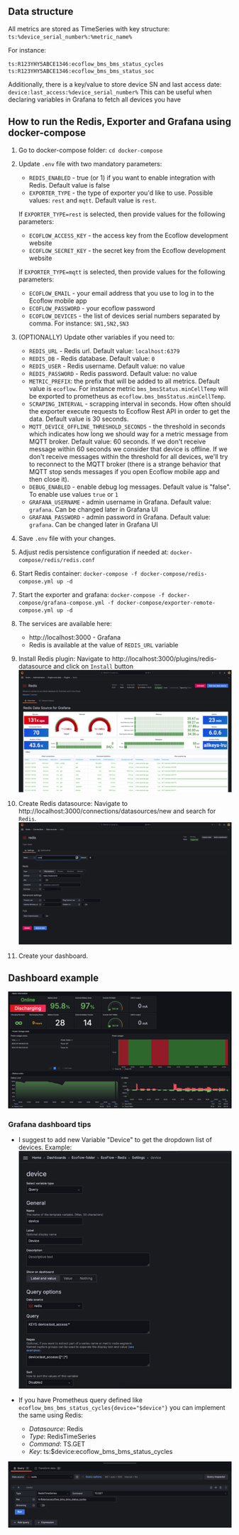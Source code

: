 ## Data structure

All metrics are stored as TimeSeries with key structure:
`ts:%device_serial_number%:%metric_name%`

For instance:

```
ts:R123YHY5ABCE1346:ecoflow_bms_bms_status_cycles
ts:R123YHY5ABCE1346:ecoflow_bms_bms_status_soc
```

Additionally, there is a key/value to store device SN and last access date:
`device:last_access:%device_serial_number%`
This can be useful when declaring variables in Grafana to fetch all devices you have

## How to run the Redis, Exporter and Grafana using docker-compose

1. Go to docker-compose folder: `cd docker-compose`
2. Update `.env` file with two mandatory parameters:
    - `REDIS_ENABLED` - true (or 1) if you want to enable integration with Redis. Default value is false
    - `EXPORTER_TYPE` - the type of exporter you'd like to use. Possible values: `rest` and `mqtt`. Default value
      is `rest`.

   If  `EXPORTER_TYPE=rest` is selected, then provide values for the following parameters:
    - `ECOFLOW_ACCESS_KEY` - the access key from the Ecoflow development website
    - `ECOFLOW_SECRET_KEY` - the secret key from the Ecoflow development website

   If  `EXPORTER_TYPE=mqtt` is selected, then provide values for the following parameters:
    - `ECOFLOW_EMAIL` - your email address that you use to log in to the Ecoflow mobile app
    - `ECOFLOW_PASSWORD` - your ecoflow password
    - `ECOFLOW_DEVICES` - the list of devices serial numbers separated by comma. For instance: `SN1,SN2,SN3`

3. (OPTIONALLY) Update other variables if you need to:
    - `REDIS_URL` - Redis url. Default value: `localhost:6379`
    - `REDIS_DB` - Redis database. Default value: `0`
    - `REDIS_USER` - Redis username. Default value: no value
    - `REDIS_PASSWORD` - Redis password. Default value: no value
    - `METRIC_PREFIX`: the prefix that will be added to all metrics. Default value is `ecoflow`. For instance
      metric `bms_bmsStatus.minCellTemp` will be exported to prometheus as `ecoflow.bms_bmsStatus.minCellTemp`.
    - `SCRAPING_INTERVAL` - scrapping interval in seconds. How often should the exporter execute requests to Ecoflow
      Rest API in order to get the data. Default value is 30 seconds.
    - `MQTT_DEVICE_OFFLINE_THRESHOLD_SECONDS` - the threshold in seconds which indicates how long we should way for a
      metric message from MQTT broker. Default value: 60 seconds. If we don't receive message within 60 seconds we
      consider that device is offline. If we don't receive messages within the threshold for all devices, we'll try to
      reconnect to the MQTT broker (there is a strange behavior that MQTT stop sends messages if you open Ecoflow mobile
      app and then close it).
    - `DEBUG_ENABLED` - enable debug log messages. Default value is "false". To enable use values `true` or `1`
    - `GRAFANA_USERNAME` - admin username in Grafana. Default value: `grafana`. Can be changed later in Grafana UI
    - `GRAFANA_PASSWORD` - admin password in Grafana. Default value: `grafana`. Can be changed later in Grafana UI
4. Save `.env` file with your changes.
5. Adjust redis persistence configuration if needed at: `docker-compose/redis/redis.conf`
6. Start Redis container: `docker-compose -f docker-compose/redis-compose.yml up -d`
7. Start the exporter and
   grafana: `docker-compose -f docker-compose/grafana-compose.yml -f docker-compose/exporter-remote-compose.yml up -d`
8. The services are available here:
    - http://localhost:3000 - Grafana
    - Redis is available at the value of `REDIS_URL` variable
9. Install Redis plugin: Navigate to http://localhost:3000/plugins/redis-datasource and click on `Install` button
   ![img.png](images/redis_plugin.png)
10. Create Redis datasource: Navigate to http://localhost:3000/connections/datasources/new and search for `Redis`.
    ![img.png](images/redis_datasource.png)
11. Create your dashboard.

## Dashboard example

![img.png](images/dashboard_example.png)

### Grafana dashboard tips

- I suggest to add new Variable "Device" to get the dropdown list of devices. Example:
  ![img_1.png](images/redis_add_variable.png)

- If you have Prometheus query defined like `ecoflow_bms_bms_status_cycles{device="$device"}` you can implement the same
  using Redis:
    - *Datasource*: Redis
    - *Type*: RedisTimeSeries
    - *Command*: TS.GET
    - *Key*: ts:$device:ecoflow_bms_bms_status_cycles

![img.png](images/redis_dashboard_example.png)